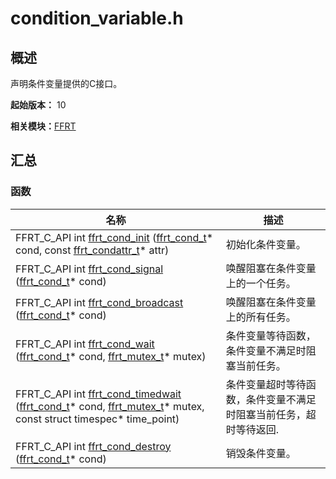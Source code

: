 # condition_variable.h


## 概述

声明条件变量提供的C接口。

**起始版本：** 10

**相关模块：**[FFRT](_f_f_r_t.md)


## 汇总


### 函数

| 名称 | 描述 | 
| -------- | -------- |
| FFRT_C_API int [ffrt_cond_init](_f_f_r_t.md#ffrt_cond_init) ([ffrt_cond_t](ffrt__cond__t.md)\* cond, const [ffrt_condattr_t](ffrt__condattr__t.md)\* attr) | 初始化条件变量。  | 
| FFRT_C_API int [ffrt_cond_signal](_f_f_r_t.md#ffrt_cond_signal) ([ffrt_cond_t](ffrt__cond__t.md)\* cond) | 唤醒阻塞在条件变量上的一个任务。  | 
| FFRT_C_API int [ffrt_cond_broadcast](_f_f_r_t.md#ffrt_cond_broadcast) ([ffrt_cond_t](ffrt__cond__t.md)\* cond) | 唤醒阻塞在条件变量上的所有任务。  | 
| FFRT_C_API int [ffrt_cond_wait](_f_f_r_t.md#ffrt_cond_wait) ([ffrt_cond_t](ffrt__cond__t.md)\* cond, [ffrt_mutex_t](ffrt__mutex__t.md)\* mutex) | 条件变量等待函数，条件变量不满足时阻塞当前任务。  | 
| FFRT_C_API int [ffrt_cond_timedwait](_f_f_r_t.md#ffrt_cond_timedwait) ([ffrt_cond_t](ffrt__cond__t.md)\* cond, [ffrt_mutex_t](ffrt__mutex__t.md)\* mutex, const struct timespec\* time_point) | 条件变量超时等待函数，条件变量不满足时阻塞当前任务，超时等待返回.  | 
| FFRT_C_API int [ffrt_cond_destroy](_f_f_r_t.md#ffrt_cond_destroy) ([ffrt_cond_t](ffrt__cond__t.md)\* cond) | 销毁条件变量。  | 
